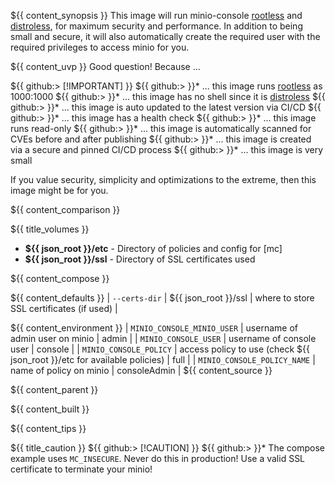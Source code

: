 ${{ content_synopsis }} This image will run minio-console [rootless](https://github.com/11notes/RTFM/blob/main/linux/container/image/rootless.md) and [distroless](https://github.com/11notes/RTFM/blob/main/linux/container/image/distroless.md), for maximum security and performance. In addition to being small and secure, it will also automatically create the required user with the required privileges to access minio for you.

${{ content_uvp }} Good question! Because ...

${{ github:> [!IMPORTANT] }}
${{ github:> }}* ... this image runs [rootless](https://github.com/11notes/RTFM/blob/main/linux/container/image/rootless.md) as 1000:1000
${{ github:> }}* ... this image has no shell since it is [distroless](https://github.com/11notes/RTFM/blob/main/linux/container/image/distroless.md)
${{ github:> }}* ... this image is auto updated to the latest version via CI/CD
${{ github:> }}* ... this image has a health check
${{ github:> }}* ... this image runs read-only
${{ github:> }}* ... this image is automatically scanned for CVEs before and after publishing
${{ github:> }}* ... this image is created via a secure and pinned CI/CD process
${{ github:> }}* ... this image is very small

If you value security, simplicity and optimizations to the extreme, then this image might be for you.

${{ content_comparison }}

${{ title_volumes }}
* **${{ json_root }}/etc** - Directory of policies and config for [mc]
* **${{ json_root }}/ssl** - Directory of SSL certificates used

${{ content_compose }}

${{ content_defaults }}
| `--certs-dir` | ${{ json_root }}/ssl | where to store SSL certificates (if used) |

${{ content_environment }}
| `MINIO_CONSOLE_MINIO_USER` | username of admin user on minio | admin |
| `MINIO_CONSOLE_USER` | username of console user | console |
| `MINIO_CONSOLE_POLICY` | access policy to use (check ${{ json_root }}/etc for available policies) | full |
| `MINIO_CONSOLE_POLICY_NAME` | name of policy on minio | consoleAdmin |
${{ content_source }}

${{ content_parent }}

${{ content_built }}

${{ content_tips }}

${{ title_caution }}
${{ github:> [!CAUTION] }}
${{ github:> }}* The compose example uses ```MC_INSECURE```. Never do this in production! Use a valid SSL certificate to terminate your minio!